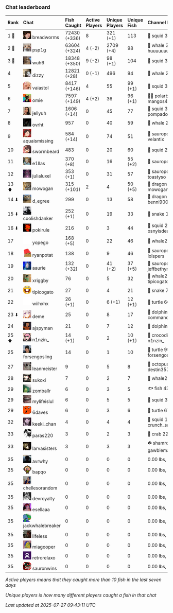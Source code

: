 ### Chat leaderboard

| Rank  | Chat                                                                                                                               | Fish Caught  | Active Players | Unique Players | Unique Fish | Channel Record 🎊                              |
|:------|:-----------------------------------------------------------------------------------------------------------------------------------|:-------------|:---------------|:---------------|:------------|:-----------------------------------------------|
| 1 🥇  | ![breadworms](https://raw.githubusercontent.com/blableblup/gofish/main/images/players/breadworms.png) breadworms                   | 72430 (+336) | 8              | 321 (+1)       | 113         | 🦑 squid 308.86 lbs, lluuucy                   |
| 2 🥈  | ![psp1g](https://raw.githubusercontent.com/blableblup/gofish/main/images/players/psp1g.png) psp1g                                  | 63604 (+324) | 4 (-2)         | 2709 (+4)      | 98          | 🐳 whale 303.51 lbs, huuuuuuuuuuuuuuuuuuuuuurz |
| 3 🥉  | ![wuh6](https://raw.githubusercontent.com/blableblup/gofish/main/images/players/wuh6.png) wuh6                                     | 18348 (+350) | 9 (-2)         | 98 (+1)        | 104         | 🦑 squid 311.04 lbs, eeziiii                   |
| 4     | ![dizzy](https://raw.githubusercontent.com/blableblup/gofish/main/images/players/dizzy.png) dizzy                                  | 12821 (+28)  | 0 (-1)         | 496            | 94          | 🐳 whale 291.32 lbs, buhl00n                   |
| 5     | ![vaiastol](https://raw.githubusercontent.com/blableblup/gofish/main/images/players/vaiastol.png) vaiastol                         | 8417 (+146)  | 4              | 55             | 99 (+1)     | 🦑 squid 305.17 lbs, vaiastol                  |
| 6     | ![omie](https://raw.githubusercontent.com/blableblup/gofish/main/images/players/omie.png) omie                                     | 7597 (+149)  | 4 (+2)         | 36             | 96 (+1)     | 🐻‍❄ polarbear 294.19 lbs, mangos4u              |
| 7     | ![jellyuh](https://raw.githubusercontent.com/blableblup/gofish/main/images/players/jellyuh.png) jellyuh                            | 1606 (+14)   | 0              | 45             | 77          | 🦑 squid 307.87 lbs, pompadourdelinquent       |
| 8     | ![ovrht](https://raw.githubusercontent.com/blableblup/gofish/main/images/players/ovrht.png) ovrht                                  | 957          | 0              | 40             | 59          | 🐳 whale 287.76 lbs, ovrht                     |
| 9     | ![aquaismissing](https://raw.githubusercontent.com/blableblup/gofish/main/images/players/aquaismissing.png) aquaismissing          | 584 (+14)    | 0              | 74             | 51          | 🦕 sauropod 182.20 lbs, velantix               |
| 10    | ![swormbeard](https://raw.githubusercontent.com/blableblup/gofish/main/images/players/swormbeard.png) swormbeard                   | 483          | 0              | 20             | 60          | 🦑 squid 243.37 lbs, kishma9                   |
| 11    | ![e1llas](https://raw.githubusercontent.com/blableblup/gofish/main/images/players/e1llas.png) e1llas                               | 370 (+8)     | 0              | 16             | 55 (+2)     | 🦕 sauropod 240.64 lbs, e1llas                 |
| 12    | ![julialuxel](https://raw.githubusercontent.com/blableblup/gofish/main/images/players/julialuxel.png) julialuxel                   | 353 (+1)     | 0              | 31             | 57          | 🦕 sauropod 241.63 lbs, toastyso               |
| 13 ⬆  | ![mowogan](https://raw.githubusercontent.com/blableblup/gofish/main/images/players/mowogan.png) mowogan                            | 315 (+101)   | 2              | 4              | 50 (+5)     | 🐉 dragon 199.76 lbs, mowogan                  |
| 14 ⬇  | ![d_egree](https://raw.githubusercontent.com/blableblup/gofish/main/images/players/d_egree.png) d_egree                            | 299          | 0              | 13             | 58          | 🐉 dragon 173.10 lbs, benni900                 |
| 15 ⬇  | ![coolishdanker](https://raw.githubusercontent.com/blableblup/gofish/main/images/players/coolishdanker.png) coolishdanker          | 252 (+1)     | 0              | 19             | 33          | 🐍 snake 156.42 lbs, jaial                     |
| 16 ⬇  | ![pokirule](https://raw.githubusercontent.com/blableblup/gofish/main/images/players/pokirule.png) pokirule                         | 216          | 0              | 3              | 44          | 🦑 squid 284.82 lbs, osnyisdead                |
| 17    | ![yopego](https://raw.githubusercontent.com/blableblup/gofish/main/images/players/yopego.png) yopego                               | 168 (+5)     | 0              | 22             | 46          | 🐋 whale2 126.17 lbs, grumpo_                  |
| 18    | ![ryanpotat](https://raw.githubusercontent.com/blableblup/gofish/main/images/players/ryanpotat.png) ryanpotat                      | 138          | 0              | 9              | 46          | 🦕 sauropod 177.64 lbs, lolspers               |
| 19    | ![aaurie](https://raw.githubusercontent.com/blableblup/gofish/main/images/players/aaurie.png) aaurie                               | 132 (+32)    | 0              | 41 (+2)        | 37 (+5)     | 🦕 sauropod 168.19 lbs, jeffbethyname69        |
| 20    | ![xriggby](https://raw.githubusercontent.com/blableblup/gofish/main/images/players/xriggby.png) xriggby                            | 76           | 0              | 5              | 32          | 🐋 whale2 122.08 lbs, tipicogato               |
| 21    | ![tipicogato](https://raw.githubusercontent.com/blableblup/gofish/main/images/players/tipicogato.png) tipicogato                   | 27           | 0              | 4              | 21          | 🐍 snake 72.07 lbs, iapaja                     |
| 22    | ![wiihxhx](https://raw.githubusercontent.com/blableblup/gofish/main/images/players/wiihxhx.png) wiihxhx                            | 26 (+1)      | 0              | 6 (+1)         | 12 (+1)     | 🐢 turtle 66.09 lbs, wiihxhx                   |
| 23 ⬇  | ![deme](https://raw.githubusercontent.com/blableblup/gofish/main/images/players/deme.png) deme                                     | 25           | 0              | 8              | 17          | 🐬 dolphin 89.33 lbs, commanda_u               |
| 24    | ![ajspyman](https://raw.githubusercontent.com/blableblup/gofish/main/images/players/ajspyman.png) ajspyman                         | 21           | 0              | 7              | 12          | 🐬 dolphin 91.06 lbs, respirate_               |
| 25 ⬆  | ![n1nzin_](https://raw.githubusercontent.com/blableblup/gofish/main/images/players/n1nzin_.png) n1nzin_                            | 14 (+1)      | 0              | 2              | 10 (+1)     | 🐊 crocodile 147.49 lbs, n1nzin_               |
| 25    | ![forsengosling](https://raw.githubusercontent.com/blableblup/gofish/main/images/players/forsengosling.png) forsengosling          | 14           | 0              | 1              | 10          | 🐢 turtle 99.81 lbs, forsengosling             |
| 27    | ![leanmeister](https://raw.githubusercontent.com/blableblup/gofish/main/images/players/leanmeister.png) leanmeister                | 9            | 0              | 5              | 8           | 🐙 octopus 128.42 lbs, destin357               |
| 28    | ![sukoxi](https://raw.githubusercontent.com/blableblup/gofish/main/images/players/sukoxi.png) sukoxi                               | 7            | 0              | 2              | 7           | 🐋 whale2 126.54 lbs, sukoxi                   |
| 29    | ![zomballr](https://raw.githubusercontent.com/blableblup/gofish/main/images/players/zomballr.png) zomballr                         | 6            | 0              | 3              | 5           | 🐟 fish 43.11 lbs, ryanpotat                   |
| 29    | ![mylifeislul](https://raw.githubusercontent.com/blableblup/gofish/main/images/players/mylifeislul.png) mylifeislul                | 6            | 0              | 5              | 5           | 🦑 squid 33.78 lbs, larvasisters               |
| 29    | ![6daves](https://raw.githubusercontent.com/blableblup/gofish/main/images/players/6daves.png) 6daves                               | 6            | 0              | 3              | 6           | 🐢 turtle 67.13 lbs, 6daves                    |
| 32    | ![keeki_chan](https://raw.githubusercontent.com/blableblup/gofish/main/images/players/keeki_chan.png) keeki_chan                   | 4            | 0              | 4              | 4           | 🦑 squid 110.80 lbs, crunch_sack               |
| 33    | ![paras220](https://raw.githubusercontent.com/blableblup/gofish/main/images/players/paras220.png) paras220                         | 3            | 0              | 2              | 3           | 🦀 crab 22.72 lbs, larvasisters                |
| 33    | ![larvasisters](https://raw.githubusercontent.com/blableblup/gofish/main/images/players/larvasisters.png) larvasisters             | 3            | 0              | 3              | 3           | ☘️ shamrock 1.28 lbs, gawblemachine             |
| 35    | ![avrwhy](https://raw.githubusercontent.com/blableblup/gofish/main/images/players/avrwhy.png) avrwhy                               | 0            | 0              | 0              | 0           |   0.00 lbs,                                    |
| 35    | ![bapqo](https://raw.githubusercontent.com/blableblup/gofish/main/images/players/bapqo.png) bapqo                                  | 0            | 0              | 0              | 0           |   0.00 lbs,                                    |
| 35    | ![chellesorandom](https://raw.githubusercontent.com/blableblup/gofish/main/images/players/chellesorandom.png) chellesorandom       | 0            | 0              | 0              | 0           |   0.00 lbs,                                    |
| 35    | ![devroyalty](https://raw.githubusercontent.com/blableblup/gofish/main/images/players/devroyalty.png) devroyalty                   | 0            | 0              | 0              | 0           |   0.00 lbs,                                    |
| 35    | ![esellaaa](https://raw.githubusercontent.com/blableblup/gofish/main/images/players/esellaaa.png) esellaaa                         | 0            | 0              | 0              | 0           |   0.00 lbs,                                    |
| 35    | ![jackwhalebreaker](https://raw.githubusercontent.com/blableblup/gofish/main/images/players/jackwhalebreaker.png) jackwhalebreaker | 0            | 0              | 0              | 0           |   0.00 lbs,                                    |
| 35    | ![lifeless](https://raw.githubusercontent.com/blableblup/gofish/main/images/players/lifeless.png) lifeless                         | 0            | 0              | 0              | 0           |   0.00 lbs,                                    |
| 35    | ![miagooper](https://raw.githubusercontent.com/blableblup/gofish/main/images/players/miagooper.png) miagooper                      | 0            | 0              | 0              | 0           |   0.00 lbs,                                    |
| 35    | ![retrorelaxo](https://raw.githubusercontent.com/blableblup/gofish/main/images/players/retrorelaxo.png) retrorelaxo                | 0            | 0              | 0              | 0           |   0.00 lbs,                                    |
| 35    | ![sauronwins](https://raw.githubusercontent.com/blableblup/gofish/main/images/players/sauronwins.png) sauronwins                   | 0            | 0              | 0              | 0           |   0.00 lbs,                                    |

_Active players means that they caught more than 10 fish in the last seven days_

_Unique players is how many different players caught a fish in that chat_

_Last updated at 2025-07-27 09:43:11 UTC_